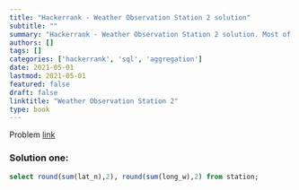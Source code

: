 ```yaml
---
title: "Hackerrank - Weather Observation Station 2 solution"
subtitle: ""
summary: "Hackerrank - Weather Observation Station 2 solution. Most of the solutions are written in Python and Javascript, when possible multiple solutions are added."
authors: []
tags: []
categories: ['hackerrank', 'sql', 'aggregation']
date: 2021-05-01
lastmod: 2021-05-01
featured: false
draft: false
linktitle: "Weather Observation Station 2"
type: book
---
```

Problem [link](https://www.hackerrank.com/challenges/weather-observation-station-2)

### Solution one:

```sql
select round(sum(lat_n),2), round(sum(long_w),2) from station;
```
